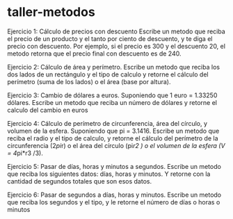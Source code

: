 # taller-metodos

Ejercicio 1: Cálculo de precios con descuento Escribe un metodo que reciba el precio de un producto y el tanto por ciento de descuento, y te diga el precio con descuento. Por ejemplo, si el precio es 300 y el descuento 20, el metodo retorna que el precio final con descuento es de 240.

Ejercicio 2: Cálculo de área y perímetro. Escribe un metodo que reciba los dos lados de un rectángulo y el tipo de calculo y retorne el cálculo del perímetro (suma de los lados) o el área (base por altura).

Ejercicio 3: Cambio de dólares a euros. Suponiendo que 1 euro = 1.33250 dólares. Escribe un metodo que reciba un número de dólares y retorne el calculo del cambio en euros

Ejercicio 4: Cálculo de perímetro de circunferencia, área del círculo, y volumen de la esfera. Suponiendo que pi = 3.1416. Escribe un metodo que reciba el radio y el tipo de calculo, y retorne el cálculo del perímetro de la circunferencia (2*pi*r) o el área del círculo (pi*r2 ) o el volumen de la esfera (V = 4*pi*r3 /3).

Ejercicio 5: Pasar de días, horas y minutos a segundos. Escribe un metodo que reciba los siguientes datos: días, horas y minutos. Y retorne con la cantidad de segundos totales que son esos datos.

Ejercicio 6: Pasar de segundos a días, horas y minutos. Escribe un metodo que reciba los segundos y el tipo, y le retorne el número de días o horas o minutos
